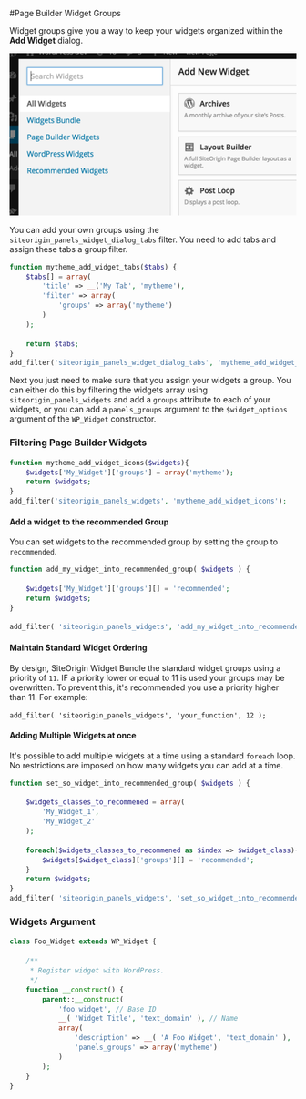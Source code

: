 #Page Builder Widget Groups

Widget groups give you a way to keep your widgets organized within the **Add Widget** dialog.

![Widget Groups](./images/widget-groups.png)

You can add your own groups using the `siteorigin_panels_widget_dialog_tabs` filter. You need to add tabs and assign these tabs a group filter.

```php
function mytheme_add_widget_tabs($tabs) {
	$tabs[] = array(
		'title' => __('My Tab', 'mytheme'),
		'filter' => array(
			'groups' => array('mytheme')
		)
	);
	
	return $tabs;
}
add_filter('siteorigin_panels_widget_dialog_tabs', 'mytheme_add_widget_tabs', 20);
```

Next you just need to make sure that you assign your widgets a group. You can either do this by filtering the widgets array using `siteorigin_panels_widgets` and add a `groups` attribute to each of your widgets, or you can add a `panels_groups` argument to the `$widget_options` argument of the `WP_Widget` constructor.

### Filtering Page Builder Widgets

```php
function mytheme_add_widget_icons($widgets){
	$widgets['My_Widget']['groups'] = array('mytheme');
	return $widgets;
}
add_filter('siteorigin_panels_widgets', 'mytheme_add_widget_icons');
```

#### Add a widget to the recommended Group
You can set widgets to the recommended group by setting the group to `recommended`.

```php
function add_my_widget_into_recommended_group( $widgets ) {
    
    $widgets['My_Widget']['groups'][] = 'recommended';
    return $widgets;
}

add_filter( 'siteorigin_panels_widgets', 'add_my_widget_into_recommended_group', 12 );
```

#### Maintain Standard Widget Ordering
By design, SiteOrigin Widget Bundle the standard widget groups using a priority of `11`. IF a priority lower or equal to 11 is used your groups may be overwritten. To prevent this, it's recommended you use a priority higher than 11. For example:

`add_filter( 'siteorigin_panels_widgets', 'your_function', 12 );`

#### Adding Multiple Widgets at once
It's possible to add multiple widgets at a time using a standard `foreach` loop. No restrictions are imposed on how many widgets you can add at a time.

```php
function set_so_widget_into_recommended_group( $widgets ) {
    
    $widgets_classes_to_recommened = array(
        'My_Widget_1',
        'My_Widget_2'
    );
    
    foreach($widgets_classes_to_recommened as $index => $widget_class){
        $widgets[$widget_class]['groups'][] = 'recommended';
    }
    return $widgets;
}
add_filter( 'siteorigin_panels_widgets', 'set_so_widget_into_recommended_group', 12 );
```

### Widgets Argument

```php
class Foo_Widget extends WP_Widget {

	/**
	 * Register widget with WordPress.
	 */
	function __construct() {
		parent::__construct(
			'foo_widget', // Base ID
			__( 'Widget Title', 'text_domain' ), // Name
			array(
				'description' => __( 'A Foo Widget', 'text_domain' ),
				'panels_groups' => array('mytheme')
			)
		);
	}
}
```
